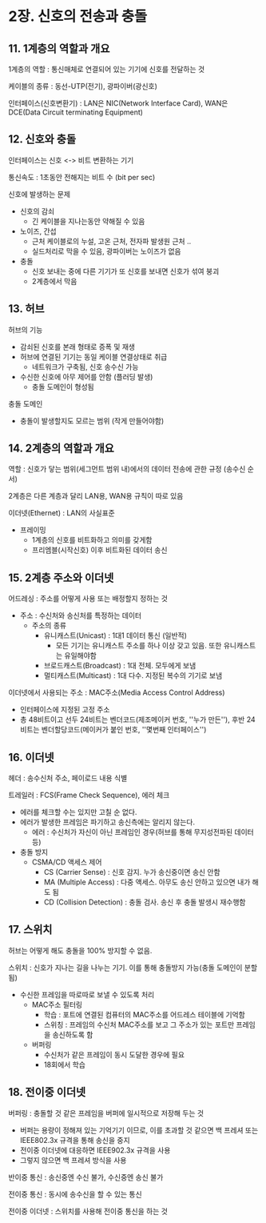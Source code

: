 # 2장. 신호의 전송과 충돌



## 11. 1계층의 역할과 개요

1계층의 역할 : 통신매체로 연결되어 있는 기기에 신호를 전달하는 것

케이블의 종류 : 동선-UTP(전기), 광파이버(광신호)

인터페이스(신호변환기) : LAN은 NIC(Network Interface Card), WAN은 DCE(Data Circuit terminating Equipment)



## 12. 신호와 충돌

인터페이스는 신호 <-> 비트 변환하는 기기

통신속도 : 1초동안 전해지는 비트 수 (bit per sec)

신호에 발생하는 문제

- 신호의 감쇠
  - 긴 케이블을 지나는동안 약해질 수 있음
- 노이즈, 간섭
  - 근처 케이블로의 누설, 고온 근처, 전자파 발생원 근처 ..
  - 실드처리로 막을 수 있음, 광파이버는 노이즈가 없음
- 충돌
  - 신호 보내는 중에 다른 기기가 또 신호를 보내면 신호가 섞여 붕괴
  - 2계층에서 막음



## 13. 허브

허브의 기능

- 감쇠된 신호를 본래 형태로 증폭 및 재생
- 허브에 연결된 기기는 동일 케이블 연결상태로 취급
  - 네트워크가 구축됨, 신호 송수신 가능
- 수신한 신호에 아무 제어를 안함 (플러딩 발생)
  - 충돌 도메인이 형성됨

충돌 도메인

- 충돌이 발생할지도 모르는 범위 (작게 만들어야함)



## 14. 2계층의 역할과 개요

역할 : 신호가 닿는 범위(세그먼트 범위 내)에서의 데이터 전송에 관한 규정 (송수신 순서)

2계층은 다른 계층과 달리 LAN용, WAN용 규칙이 따로 있음

이더넷(Ethernet) : LAN의 사실표준

- 프레이밍
  - 1계층의 신호를 비트화하고 의미를 갖게함
  - 프리엠블(시작신호) 이후 비트화된 데이터 송신



## 15. 2계층 주소와 이더넷

어드레싱 : 주소를 어떻게 사용 또는 배정할지 정하는 것

- 주소 : 수신처와 송신처를 특정하는 데이터
  - 주소의 종류
    - 유니캐스트(Unicast) : 1대1 데이터 통신 (일반적)
      - 모든 기기는 유니캐스트 주소를 하나 이상 갖고 있음. 또한 유니캐스트는 유일해야함
    - 브로드캐스트(Broadcast) : 1대 전체. 모두에게 보냄
    - 멀티캐스트(Multicast) : 1대 다수. 지정된 복수의 기기로 보냄

이더넷에서 사용되는 주소 : MAC주소(Media Access Control Address)

- 인터페이스에 지정된 고정 주소
- 총 48비트이고 선두 24비트는 벤더코드(제조메이커 번호, ''누가 만든''), 후반 24비트는 벤더할당코드(메이커가 붙인 번호, ''몇번째 인터페이스'')



## 16. 이더넷

헤더 : 송수신처 주소, 페이로드 내용 식별

트레일러 : FCS(Frame Check Sequence), 에러 체크

- 에러를 체크할 수는 있지만 고칠 순 없다.
- 에러가 발생한 프레임은 파기하고 송신측에는 알리지 않는다.
  - 에러 : 수신처가 자신이 아닌 프레임인 경우(허브를 통해 무지성전파된 데이터 등)
- 충돌 방지
  - CSMA/CD 액세스 제어
    - CS (Carrier Sense) : 신호 감지. 누가 송신중이면 송신 안함
    - MA (Multiple Access) : 다중 액세스. 아무도 송신 안하고 있으면 내가 해도 됨
    - CD (Collision Detection) : 충돌 검사. 송신 후 충돌 발생시 재수행함



## 17. 스위치

허브는 어떻게 해도 충돌을 100% 방지할 수 없음.

스위치 : 신호가 지나는 길을 나누는 기기. 이를 통해 충돌방지 가능(충돌 도메인이 분할됨)

- 수신한 프레임을 따로따로 보낼 수 있도록 처리
  - MAC주소 필터링
    - 학습 : 포트에 연결된 컴퓨터의 MAC주소를 어드레스 테이블에 기억함
    - 스위칭 : 프레임의 수신처 MAC주소를 보고 그 주소가 있는 포트만 프레임을 송신하도록 함
  - 버퍼링
    - 수신처가 같은 프레임이 동시 도달한 경우에 필요
    - 18회에서 학습



## 18. 전이중 이더넷

버퍼링 : 충돌할 것 같은 프레임을 버퍼에 일시적으로 저장해 두는 것

- 버퍼는 용량이 정해져 있는 기억기기 이므로, 이를 초과할 것 같으면 백 프레셔 또는 IEEE802.3x 규격을 통해 송신을 중지
- 전이중 이더넷에 대응하면 IEEE902.3x 규격을 사용
- 그렇지 않으면 백 프레셔 방식을 사용

반이중 통신 : 송신중엔 수신 불가, 수신중엔 송신 불가

전이중 통신 : 동시에 송수신을 할 수 있는 통신

전이중 이더넷 : 스위치를 사용해 전이중 통신을 하는 것